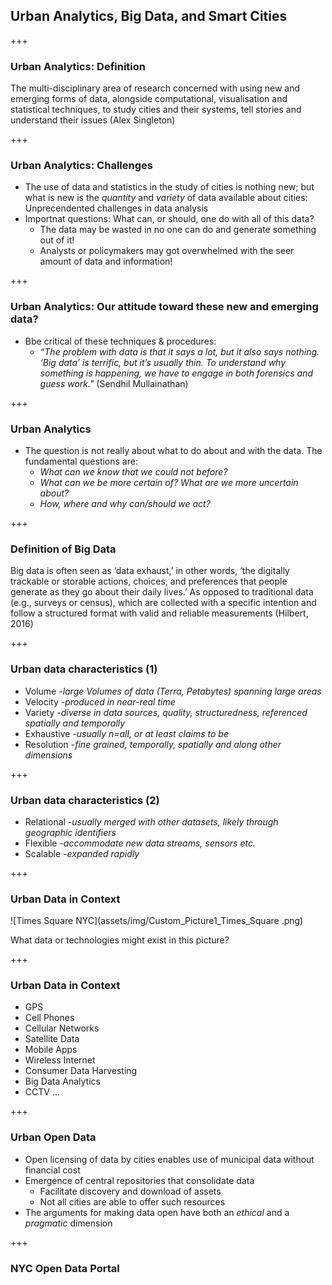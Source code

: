 ## Urban Analytics, Big Data, and Smart Cities

+++
### Urban Analytics: Definition
The multi-disciplinary area of research concerned with using new and emerging forms of data, alongside computational, visualisation and statistical techniques, to study cities and their systems, tell stories and understand their issues (Alex Singleton)

+++ 
### Urban Analytics: Challenges
- The use of data and statistics in the study of cities is nothing new; but what is new is the *quantity* and *variety* of data available about cities: Unprecendented challenges in data analysis
- Importnat questions: What can, or should, one do with all of this data?
    - The data may be wasted in no one can do and generate something out of it!
    - Analysts or policymakers may got overwhelmed with the seer amount of data and information! 

+++ 
### Urban Analytics: Our attitude toward these new and emerging data?
- Bbe critical of these techniques & procedures: 
    - *“The problem with data is that it says a lot, but it also says nothing. ‘Big data’ is terrific, but it’s usually thin. To understand why something is happening, we have to engage in both forensics and guess work."* (Sendhil Mullainathan)

+++ 
### Urban Analytics
- The question is not really about what to do about and with the data. The fundamental questions are:
    - *What can we know that we could not before?*
    - *What can we be more certain of? What are we more uncertain about?*
    - *How, where and why can/should we act?*

+++
### Definition of Big Data
Big data is often seen as ‘data exhaust,’ in other words, ‘the digitally trackable or storable actions, choices, and preferences that people generate as they go about their daily lives.’ As opposed to traditional data (e.g., surveys or census), which are collected with a specific intention and follow a structured format with valid and reliable measurements (Hilbert, 2016)

+++
### Urban data characteristics (1)

- Volume -*large Volumes of data (Terra, Petabytes) spanning large areas*
- Velocity -*produced in near-real time*
- Variety -*diverse in data sources, quality, structuredness, referenced spatially and temporally*
- Exhaustive -*usually n=all, or at least claims to be*
- Resolution -*fine grained, temporally, spatially and along other dimensions*

+++
### Urban data characteristics (2)
- Relational -*usually merged with other datasets, likely through geographic identifiers*
- Flexible -*accommodate new data streams, sensors etc.*
- Scalable -*expanded rapidly*

+++
### Urban Data in Context
![Times Square NYC](assets/img/Custom_Picture1_Times_Square .png)

What data or technologies might exist in this picture?


+++
### Urban Data in Context
- GPS
- Cell Phones
- Cellular Networks
- Satellite Data
- Mobile Apps
- Wireless Internet
- Consumer Data Harvesting
- Big Data Analytics
- CCTV
…

+++
### Urban Open Data
- Open licensing of data by cities enables use of municipal data without financial cost
- Emergence of central repositories that consolidate data 
    - Facilitate discovery and download of assets
    - Not all cities are able to offer such resources 
- The arguments for making data open have both an *ethical* and a *pragmatic* dimension 

+++
### NYC Open Data Portal
